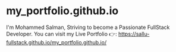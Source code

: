# my_portfolio.github.io
I'm Mohammed Salman, Striving to become a Passionate FullStack Developer. You can visit my Live Portfolio 👉: https://sallu-fullstack.github.io/my_portfolio.github.io/ 
